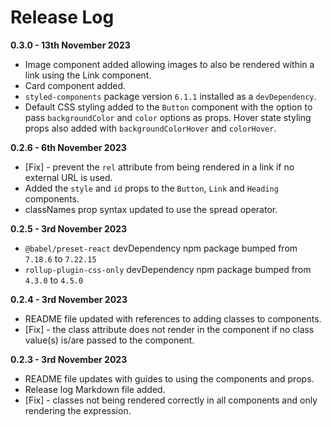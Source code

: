 # Release Log

**0.3.0 - 13th November 2023**
+ Image component added allowing images to also be rendered within a link using the Link component.
+ Card component added.
+ `styled-components` package version `6.1.1` installed as a `devDependency`.
+ Default CSS styling added to the `Button` component with the option to pass `backgroundColor` and `color` options as props. Hover state styling props also added with `backgroundColorHover` and `colorHover`.

**0.2.6 - 6th November 2023**
+ [Fix] - prevent the `rel` attribute from being rendered in a link if no external URL is used.
+ Added the `style` and `id` props to the `Button`, `Link` and `Heading` components.
+ classNames prop syntax updated to use the spread operator.

**0.2.5 - 3rd November 2023**
+ `@babel/preset-react` devDependency npm package bumped from `7.18.6` to `7.22.15`
+ `rollup-plugin-css-only` devDependency npm package bumped from `4.3.0` to `4.5.0` 

**0.2.4 - 3rd November 2023**
+ README file updated with references to adding classes to components.
+ [Fix] - the class attribute does not render in the component if no class value(s) is/are passed to the component.

**0.2.3 - 3rd November 2023**
+ README file updates with guides to using the components and props.
+ Release log Markdown file added.
+ [Fix] - classes not being rendered correctly in all components and only rendering the expression.